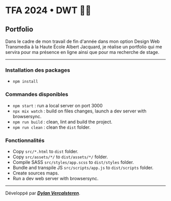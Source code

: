 # TFA 2024 • DWT 🏴‍☠️

## Portfolio

Dans le cadre de mon travail de fin d'année dans mon option Design Web Transmedia à la Haute École Albert Jacquard, je réalise un portfolio qui me servira pour ma présence en ligne ainsi que pour ma recherche de stage.

-----

### Installation des packages

- `npm install`

### Commandes disponibles

- `npm start` : run a local server on port 3000
- `npx mix watch` : build on files changes, launch a dev server with browsersync.
- `npm run build` : clean, lint and build the project.
- `npm run clean` : clean the `dist` folder.

### Fonctionnalités

- Copy `src/*.html` to `dist` folder.
- Copy `src/assets/*/` to `dist/assets/*/` folder.
- Compile SASS `src/styles/app.scss` to `dist/styles` folder.
- Bundle and transpile JS `src/scripts/app.js` to `dist/scripts` folder.
- Create sources maps.
- Run a dev web server with browsersync.

-----

Développé par __[_Dylan Vercalsteren_](https://dylan-vercalsteren.be)__.